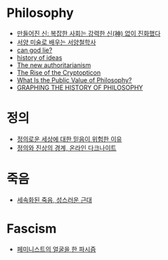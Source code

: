 Philosophy
==========
* [만들어진 신: 복잡한 사회는 강력한 신(神) 없이 진화했다](http://ppss.kr/archives/38486)
* [서양 미술로 배우는 서양철학사](http://blog.naver.com/shebchenco/220324371327)
* [can god lie?](http://aeon.co/magazine/philosophy/how-science-made-an-honest-man-of-god/)
* [history of ideas](http://www.bbc.co.uk/programmes/articles/3vVjcY47k2p5Wsnj3ZFHV5W/a-history-of-ideas)
* [The new authoritarianism](http://www.voxeu.org/article/new-authoritarianism)
* [The Rise of the Cryptopticon](http://www.iasc-culture.org/THR/THR_article_2015_Spring_Vaidhyanathan.php)
* [What Is the Public Value of Philosophy?](http://www.huffingtonpost.com/keith-m-parsons/what-is-the-public-value-of-philosophy_b_7018022.html)
* [GRAPHING THE HISTORY OF PHILOSOPHY](http://www.coppelia.io/2012/06/graphing-the-history-of-philosophy/)

# 정의
* [정의로운 세상에 대한 믿음이 위험한 이유](http://www.huffingtonpost.kr/dongseon-chang/story_b_7003282.html)
* [정의와 진상의 경계, 온라인 다크나이트](http://ppss.kr/archives/44094)

# 죽음
* [세속화된 죽음, 성스러운 근대](http://www.huffingtonpost.kr/ilyeong-jeong/story_b_7441748.html)

# Fascism
* [페미니스트의 얼굴을 한 파시즘](http://ppss.kr/archives/36574)